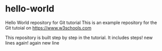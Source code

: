 # hello-world
Hello World repository for Git tutorial
This is an example repository for the Git tutoial on https://www.w3schools.com

This repository is built step by step in the tutorial. 
It includes steps!
new lines again!
again new line
